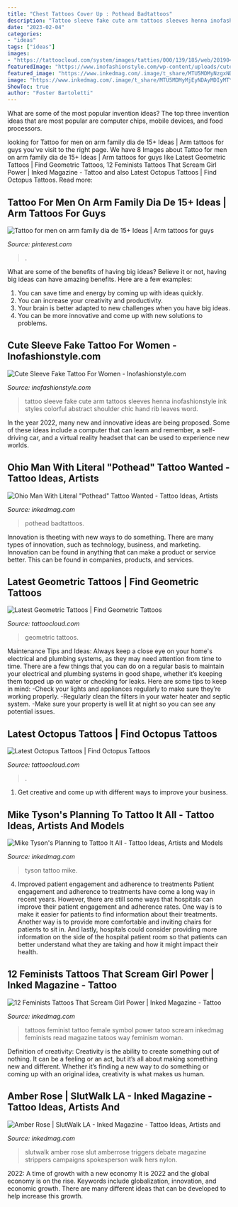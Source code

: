 ```yaml
---
title: "Chest Tattoos Cover Up : Pothead Badtattoos"
description: "Tattoo sleeve fake cute arm tattoos sleeves henna inofashionstyle ink styles colorful abstract shoulder chic hand rib leaves word"
date: "2023-02-04"
categories:
- "ideas"
tags: ["ideas"]
images:
- "https://tattoocloud.com/system/images/tatties/000/139/185/web/20190406_164752.jpg?1624665752"
featuredImage: "https://www.inofashionstyle.com/wp-content/uploads/cute-sleeve-fake-tattoo-for-women-628x838.jpg"
featured_image: "https://www.inkedmag.com/.image/t_share/MTU5MDMyNzgxNDg4NTk2NjI5/screen-shot-2015-10-05-at-93655-am.png"
image: "https://www.inkedmag.com/.image/t_share/MTU5MDMyMjEyNDAyMDIyMTY4/floral-female-symbol-tattoo.jpg"
ShowToc: true
author: "Foster Bartoletti"
---
```



What are some of the most popular invention ideas?
The top three invention ideas that are most popular are computer chips, mobile devices, and food processors.

	

		
looking for Tattoo for men on arm family dia de 15+ Ideas | Arm tattoos for guys you've visit to the right page. We have 8 Images about Tattoo for men on arm family dia de 15+ Ideas | Arm tattoos for guys like Latest Geometric Tattoos | Find Geometric Tattoos, 12 Feminists Tattoos That Scream Girl Power | Inked Magazine - Tattoo and also Latest Octopus Tattoos | Find Octopus Tattoos. Read more:
		
    
## Tattoo For Men On Arm Family Dia De 15+ Ideas | Arm Tattoos For Guys

<img loading=lazy src="https://i.pinimg.com/736x/a3/5c/6f/a35c6f74298c33c6a9a1647b1ad1234e.jpg" onerror="this.onerror=null;this.src='https://tse2.mm.bing.net/th?id=OIP.mTKGzLYz9V2kP7lT-MGQpAAAAA&amp;pid=15.1';" alt="Tattoo for men on arm family dia de 15+ Ideas | Arm tattoos for guys">

_Source: pinterest.com_

>. 

	

What are some of the benefits of having big ideas?
Believe it or not, having big ideas can have amazing benefits. Here are a few examples: 
1. You can save time and energy by coming up with ideas quickly.
2. You can increase your creativity and productivity. 
3. Your brain is better adapted to new challenges when you have big ideas.
4. You can be more innovative and come up with new solutions to problems.

    
## Cute Sleeve Fake Tattoo For Women - Inofashionstyle.com

<img loading=lazy src="https://www.inofashionstyle.com/wp-content/uploads/cute-sleeve-fake-tattoo-for-women-628x838.jpg" onerror="this.onerror=null;this.src='https://tse4.mm.bing.net/th?id=OIP.f20mmm08-cJ5dLDDiF7FnAHaJ4&amp;pid=15.1';" alt="Cute Sleeve Fake Tattoo For Women - Inofashionstyle.com">

_Source: inofashionstyle.com_

>tattoo sleeve fake cute arm tattoos sleeves henna inofashionstyle ink styles colorful abstract shoulder chic hand rib leaves word. 

	

In the year 2022, many new and innovative ideas are being proposed. Some of these ideas include a computer that can learn and remember, a self-driving car, and a virtual reality headset that can be used to experience new worlds.

    
## Ohio Man With Literal &quot;Pothead&quot; Tattoo Wanted - Tattoo Ideas, Artists

<img loading=lazy src="https://www.inkedmag.com/.image/t_share/MTY4ODEzOTA0ODU0NTI1MTI1/christopher-d.jpg" onerror="this.onerror=null;this.src='https://tse2.mm.bing.net/th?id=OIP.PHjGxlba4WHZxVCjOmmKhAHaKx&amp;pid=15.1';" alt="Ohio Man With Literal &quot;Pothead&quot; Tattoo Wanted - Tattoo Ideas, Artists">

_Source: inkedmag.com_

>pothead badtattoos. 

	

Innovation is theeting with new ways to do something. There are many types of innovation, such as technology, business, and marketing. Innovation can be found in anything that can make a product or service better. This can be found in companies, products, and services.

    
## Latest Geometric Tattoos | Find Geometric Tattoos

<img loading=lazy src="https://tattoocloud.com/system/images/tatties/000/125/702/web/phone_upload.jpg?1574274123" onerror="this.onerror=null;this.src='https://tse1.mm.bing.net/th?id=OIP.kvc7RnN5rTf-AT5cUMT4NQHaJ4&amp;pid=15.1';" alt="Latest Geometric Tattoos | Find Geometric Tattoos">

_Source: tattoocloud.com_

>geometric tattoos. 

	

Maintenance Tips and Ideas: Always keep a close eye on your home's electrical and plumbing systems, as they may need attention from time to time.
There are a few things that you can do on a regular basis to maintain your electrical and plumbing systems in good shape, whether it’s keeping them topped up on water or checking for leaks. Here are some tips to keep in mind:
-Check your lights and appliances regularly to make sure they’re working properly.
-Regularly clean the filters in your water heater and septic system.
-Make sure your property is well lit at night so you can see any potential issues.

    
## Latest Octopus Tattoos | Find Octopus Tattoos

<img loading=lazy src="https://tattoocloud.com/system/images/tatties/000/139/185/web/20190406_164752.jpg?1624665752" onerror="this.onerror=null;this.src='https://tse3.mm.bing.net/th?id=OIP.T6C4zZCsCmoabvavymFkBQHaJ4&amp;pid=15.1';" alt="Latest Octopus Tattoos | Find Octopus Tattoos">

_Source: tattoocloud.com_

>. 

	

1. Get creative and come up with different ways to improve your business.

    
## Mike Tyson&#039;s Planning To Tattoo It All - Tattoo Ideas, Artists And Models

<img loading=lazy src="https://www.inkedmag.com/.image/t_share/MTcxOTg5MzQxOTQ4NjE4MDUw/new-project.png" onerror="this.onerror=null;this.src='https://tse3.mm.bing.net/th?id=OIP.L5-wN2XvQuk-CFM-PEsWSwHaD4&amp;pid=15.1';" alt="Mike Tyson&#039;s Planning to Tattoo It All - Tattoo Ideas, Artists and Models">

_Source: inkedmag.com_

>tyson tattoo mike. 

	

4) Improved patient engagement and adherence to treatments
Patient engagement and adherence to treatments have come a long way in recent years. However, there are still some ways that hospitals can improve their patient engagement and adherence rates. One way is to make it easier for patients to find information about their treatments. Another way is to provide more comfortable and inviting chairs for patients to sit in. And lastly, hospitals could consider providing more information on the side of the hospital patient room so that patients can better understand what they are taking and how it might impact their health.

    
## 12 Feminists Tattoos That Scream Girl Power | Inked Magazine - Tattoo

<img loading=lazy src="https://www.inkedmag.com/.image/t_share/MTU5MDMyMjEyNDAyMDIyMTY4/floral-female-symbol-tattoo.jpg" onerror="this.onerror=null;this.src='https://tse1.mm.bing.net/th?id=OIP.g0m5iD72pRu-w6VvqEPBbgHaHa&amp;pid=15.1';" alt="12 Feminists Tattoos That Scream Girl Power | Inked Magazine - Tattoo">

_Source: inkedmag.com_

>tattoos feminist tattoo female symbol power tatoo scream inkedmag feminists read magazine tatoos way feminism woman. 

	

Definition of creativity:
Creativity is the ability to create something out of nothing. It can be a feeling or an act, but it’s all about making something new and different. Whether it’s finding a new way to do something or coming up with an original idea, creativity is what makes us human.

    
## Amber Rose | SlutWalk LA - Inked Magazine - Tattoo Ideas, Artists And

<img loading=lazy src="https://www.inkedmag.com/.image/t_share/MTU5MDMyNzgxNDg4NTk2NjI5/screen-shot-2015-10-05-at-93655-am.png" onerror="this.onerror=null;this.src='https://tse1.mm.bing.net/th?id=OIP.I8R91JCE6X_NFuAkbQYY8AHaHV&amp;pid=15.1';" alt="Amber Rose | SlutWalk LA - Inked Magazine - Tattoo Ideas, Artists and">

_Source: inkedmag.com_

>slutwalk amber rose slut amberrose triggers debate magazine strippers campaigns spokesperson walk hers nylon. 

	

2022: A time of growth with a new economy
It is 2022 and the global economy is on the rise. Keywords include globalization, innovation, and economic growth. There are many different ideas that can be developed to help increase this growth.

